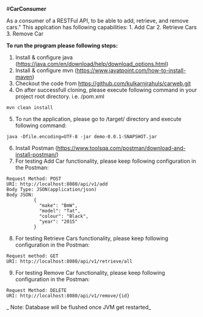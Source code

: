 #**CarConsumer**

  As a consumer of a RESTFul API, to be able to add, retrieve, and remove cars."
  This applcation has following capabilities:
    1. Add Car
    2. Retrieve Cars
    3. Remove Car
  
  **To run the program please following steps:**

  1. Install & configure java (https://java.com/en/download/help/download_options.html)
  2. Install & configure mvn (https://www.javatpoint.com/how-to-install-maven)
  3. Checkout the code from https://github.com/kulkarnirahuls/carweb.git
  4. On after successfull cloning, please execute following command in your project root directory. i.e. <demo app>/pom.xml
        
	mvn clean install
	
  5. To run the application, please go to <demo app>/target/ directory and execute following command:
     
	java -Dfile.encoding=UTF-8 -jar demo-0.0.1-SNAPSHOT.jar
	
  6. Install Postman (https://www.toolsqa.com/postman/download-and-install-postman/) 
  7. For testing Add Car functionality, please keep following configuration in the Postman:
      
	
	Request Method: POST
	URI: http://localhost:8080/api/v1/add
	Body Type: JSON(application/json)
	Body JSON: 
              {
                "make": "BmW",
                "model": "Tat",
                "colour": "Black",
                "year": "2015"
              }
	
	
  8. For testing Retrieve Cars functionality, please keep following configuration in the Postman:
      
	
	Request method: GET
	URI: http://localhost:8080/api/v1/retrieve/all
	
	
  9. For testing Remove Car functionality, please keep following configuration in the Postman:
      
	Request Method: DELETE
	URI: http://localhost:8080/api/v1/remove/{id}
	
  _
  Note: Database will be flushed once JVM get restarted_
      
